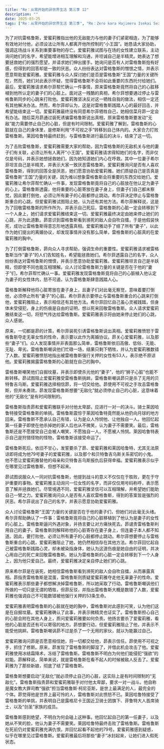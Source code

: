 ```yaml
---
title: "Re：从零开始的异世界生活 第三季 12"
description: ""
date: 2025-03-25
tags: ["Re：从零开始的异世界生活 第三季", "Re：Zero kara Hajimeru Isekai Seikatsu 3rd Season", "202410"]
---
```


为了对抗雷格鲁斯，爱蜜莉雅指出他的无敌能力与他的妻子们紧密相连，为了能够有效地对付他，必须设法让所有人都离开他所控制的“小王国”。她恳请大家协助，强调这场战斗关系到重要事物的存亡。爱蜜莉雅试图与在场的女性建立联系，主动询问她们的名字，希望能增进相互理解和沟通，并坦诚自己是半精灵。她表达了想要拯救她们的强烈愿望，并请求她们伸出援手。她询问是否有人对雷格鲁斯抱有好感，但得到的回答却是一致的厌恶。众人纷纷表达对雷格鲁斯的憎恨之情，并表示愿意帮助爱蜜莉雅。爱蜜莉雅与众人探讨她们是否是雷格鲁斯“王国”力量的关键所在，然而，她们对此表示怀疑，觉得雷格鲁斯不会将如此重要的东西托付给她们。最后，爱蜜莉雅请求希尔菲帮忙确认一件事情，原来雷格鲁斯竟然将自己的心脏移植到他所认定的妻子们的心脏上。面对这一残酷的真相，希尔菲想要通过停止与雷格鲁斯同步的心跳来打败他。爱蜜莉雅坚决反对这一牺牲自我的做法，相信一定还有其他解决办法。然而，希尔菲却认为，这是对雷格鲁斯践踏人心的最好回击，并希望能结束这一切。爱蜜莉雅最终没有同意希尔菲牺牲自己，她相信菜月昴一定会有办法。随后菜月昴通过装死诱骗雷格鲁斯说出真相，原来雷格鲁斯要发动“无敌”能力需要停止自己的心脏，但是有时间限制。爱蜜莉雅了解到，雷格鲁斯的心脏就在自己的身体里，是修斯利用“不可视之手”转移到自己体内的。大家合力打败雷格鲁斯。莱因哈鲁特最终赶到，与雷格鲁斯进行最后的决斗，结束了这一切。

为了击败雷格鲁斯，爱蜜莉雅需要大家的帮助，因为雷格鲁斯的无敌机关与他的妻子们有关联，必须让所有人离开“小王国”。爱蜜莉雅请求得知她们的名字，而非仅仅是号码，并表示她想拯救她们，因为她知道她们内心在呼救。其中一位妻子希尔菲坦言自己是半精灵，并表示大家一致厌恶雷格鲁斯。爱蜜莉雅询问是否有人喜欢雷格鲁斯，得到的回答全是厌恶，她们愿意协助爱蜜莉雅。她们质疑自己是否真是雷格鲁斯“王国”力量的关键，因为难以想象雷格鲁斯会将重要的东西交给她们。爱蜜莉雅让希尔菲帮忙确认一件事，发现雷格鲁斯竟将自己的心脏放在他认定为妻子的心上。雷格鲁斯透露，他将重要的心脏寄放在妻子身上，但妻子们自己都未察觉，因此要打倒他，必须让所有妻子的心脏都停止跳动。希尔菲决定停止与雷格鲁斯重合的心跳，但爱蜜莉雅试图阻止她，认为还有其他方法。希尔菲解释说，这是为了回敬雷格鲁斯的所作所为，并表示自己死后，雷格鲁斯的心脏一定会转移到下一个人身上，她们请求爱蜜莉雅结束这一切。爱蜜莉雅最终决定由她来停止她们的心跳，并为此道歉。昴意识到雷格鲁斯看到濒死的敌人会自吹自擂，于是他假装快死，成功让雷格鲁斯得意忘形地透露真相。爱蜜莉雅动手了结了所有“妻子”，以此作为她们提出的离婚协议，却发现事情并没有那么简单，雷格鲁斯的心脏真的在爱蜜莉雅的胸中。

为了打倒雷格鲁斯，昴向众人寻求帮助，强调生命的重要性。爱蜜莉雅请求被雷格鲁斯当作“妻子”的人们告知姓名，希望能拯救她们。希尔菲透露自己的名字，众人纷纷表达对雷格鲁斯的憎恨，并表示愿意协助爱蜜莉雅。爱蜜莉雅坦言自己是半妖精，但即使不同也能互相理解。众人讨论雷格鲁斯力量的关键是否在于他的“妻子”们，希尔菲帮忙确认一事。爱蜜莉雅发现雷格鲁斯竟将自己的心脏植入他认定为妻子的女性体内，怒不可遏，认为雷格鲁斯肆意践踏人心。

雷格鲁斯解释他将心脏寄放在妻子身上，且妻子们对此毫无察觉，意味着要打倒他，必须停止所有“妻子”的心脏。希尔菲表示要停止与雷格鲁斯重合的心跳来打倒他，爱蜜莉雅阻止，表示相信还有其他方法。希尔菲回忆自己虽心灵被践踏，但身体未受侵犯，身上的伤痕是自由的证明，想以死来回敬雷格鲁斯。众人请求爱蜜莉雅结束这一切，将怒气传达给雷格鲁斯。爱蜜莉雅表示将由她来停止她们的心跳，众人感谢。

原来，一切都是昴的计策，希尔菲装死引诱雷格鲁斯说出真相。爱蜜莉雅愤怒于雷格鲁斯夺走无辜女性的性命，表示要以此作为离婚协议。昴关心爱蜜莉雅，以及那些“妻子”们。众人发现事情并非表面那么简单，雷格鲁斯依旧高傲、低俗、无能、无耻、卑劣。雷格鲁斯嘲讽他们忙碌一场，结果只剩下牺牲，并认为爱蜜莉雅数错了人数。爱蜜莉雅愤怒地指出被雷格鲁斯强行关押的女性有53人，表示绝不原谅他。爱蜜莉雅揭露雷格鲁斯的心脏就在自己的胸中。

雷格鲁斯嘲笑他们自掘坟墓，并表示即使杀光他的“妻子”，他的“狮子心脏”也能不断转移。昴试图阻止爱蜜莉雅受雷格鲁斯挑衅。雷格鲁斯嘲讽昴只是杀了无用的贝特鲁吉乌斯。爱蜜莉雅选择相信昴，将一切交给他。昴使用不可视之手攻击雷格鲁斯，但并未奏效。昴发现雷格鲁斯想要“无敌化”就必须停止自己的心脏，这意味着他的“无敌化”是有时间限制的。

雷格鲁斯指责昴和爱蜜莉雅联手对付他太卑鄙，应进行一对一的决斗。骑士莱因哈鲁特接受雷格鲁斯的单挑。雷格鲁斯震惊于莱因哈鲁特竟然能从他扔向月球的地方回来。雷格鲁斯不愿承认自己有错，认为是众人怜悯他、让他独自一人。他回忆起第一任妻子即使在他杀掉她的家人后也从不微笑，认为妻子不需要笑。最后，雷格鲁斯还是不愿接受自己会被人嘲笑，不愿独自一人，不愿被人怜悯。莱因哈鲁特表示自己是狩猎怪物的怪物，雷格鲁斯该接受命运了。

雷格鲁斯死后，依旧不甘心，发誓要杀了昴、爱蜜莉雅和莱因哈鲁特，尤其无法原谅即将成为他79号妻子的爱蜜莉雅，以及那个和贝特鲁吉乌斯关系密切的小鬼。他不愿让爱蜜莉雅替他的母亲和贝特鲁吉乌斯报仇后获得幸福。爱蜜莉雅表示似乎在哪里见过雷格鲁斯，但想不起来。

昴试图说服众人一同对抗雷格鲁斯，他提到战斗的意义不仅仅在于胜败，更在于守护重要的事物。爱蜜莉雅主动询问一位女性的名字，而非仅仅用号码称呼，表示愿意了解并拯救她们。尽管境遇不同，爱蜜莉雅坚信可以互相理解，并希望她们能助自己一臂之力。爱蜜莉雅询问众人是否有人喜欢雷格鲁斯，得到的答案皆是强烈的厌恶。希尔菲说出了自己的名字，并表示愿意协助爱蜜莉雅。

众人讨论雷格鲁斯“王国”力量的关键是否在于他的妻子们，但她们对此毫无头绪。希尔菲帮助确认了一件事：雷格鲁斯竟将自己的心脏移植到了他认为是妻子的女性的心脏上。雷格鲁斯逼问外遇对象，并扬言要让对方痛快死去。昴谴责雷格鲁斯利用自己的妻子，雷格鲁斯则解释称他的心脏寄存在妻子身上，但连妻子本人都不知道。因此，要打败他，必须让所有妻子的心脏都停止跳动。希尔菲想要停止与雷格鲁斯重合的心跳，爱蜜莉雅阻止了她，她仍然相信存在其他方法。希尔菲回忆起自己被雷格鲁斯践踏心灵，却未被染指身体，她认为这道伤痕是她自由的证明，并决心用自己的死亡来回敬雷格鲁斯。她认为雷格鲁斯的心脏一定会转移到下一个人身上，因为他只爱自己。最终，爱蜜莉雅决定亲自停止她们的心跳。

原来希尔菲是在装死，她相信雷格鲁斯看到濒死的敌人会自吹自擂，从而暴露真相。昴指责雷格鲁斯是混蛋，雷格鲁斯则质疑爱蜜莉雅夺走他无辜妻子的性命。爱蜜莉雅表示那些妻子都想解决掉雷格鲁斯，所以她采取了行动。雷格鲁斯嘲讽他们所做的一切只是无谓的牺牲，但昴反驳，并指出雷格鲁斯大概是数错了人数，爱蜜莉雅也强调自己不可能数错被他强行关押的53条生命。

爱蜜莉雅表明雷格鲁斯的心脏就在她的胸中，雷格鲁斯对此感到可笑，认为他们这是在自掘坟墓。爱蜜莉雅确认了此事，并表示微精灵也证实了。雷格鲁斯担心自己的心脏会附在其他人身上，质问爱蜜莉雅要如何负责。他扬言要杀了爱蜜莉雅，看他的心脏是否还有可以寄宿的地方。昴想要行动，但爱蜜莉雅阻止了他，并表示不能受他挑衅。雷格鲁斯嘲讽昴不过是杀了一个无用的家伙，就以为能赢过自己。

爱蜜莉雅询问昴是否愿意相信她，将一切都交给他，昴表示信任。昴使用不可视之手，抓住了修斯。原来，昴发现了雷格鲁斯的脚湿了，并借此机会攻击了他。爱蜜莉雅使用冰结霜降术，冻结了雷格鲁斯。雷格鲁斯不明白为何他们能侵犯“强欲”的权能。昴解释说，简单来说，就是雷格鲁斯在看不起人的时候被敌人反击了。爱蜜莉雅为了那些新娘，彻底了结了雷格鲁斯。

雷格鲁斯想要启动“无敌化”就必须停止自己的心脏，这实际上是有时间限制的“无敌化”。雷格鲁斯指责昴和爱蜜莉雅联手对付他太卑鄙，要求一对一战斗。他自称是魔女教大罪司教“强欲”担当雷格鲁斯·柯尼亚斯，是世上最满足的人，最完全的个体。昴觉得他是世界上最可怜的人，雷格鲁斯对此愤怒不已。莱因哈鲁特接受了雷格鲁斯的单挑，并表明自己是露格尼卡王国近卫骑士团旗下、菲鲁特大人首席骑士，以及“剑圣”家族的成员。

雷格鲁斯感到绝望，不明白为何会碰上这种事。他回忆起自己的第一任妻子，以及她从不笑的脸，他认为妻子不需要笑。莱因哈鲁特最终击败了雷格鲁斯。雷格鲁斯在死前仍对爱蜜莉雅充满仇恨，并回忆起看不起他的79号。爱蜜莉雅感到疑惑，似乎在哪里见过雷格鲁斯。爱蜜莉雅最后将那些“妻子”冰封起来，让她们进入假死状态。